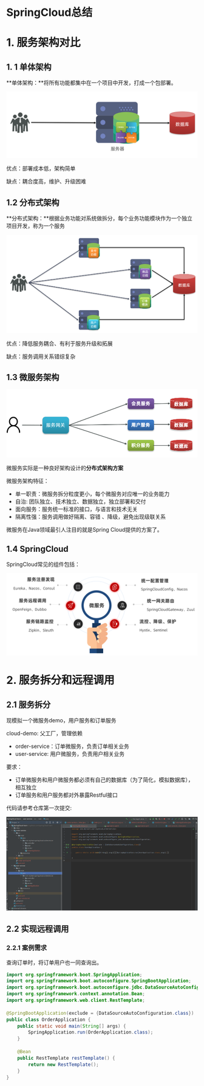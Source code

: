 # SpringCloud总结

# 1. 服务架构对比

## 1. 1 单体架构

**单体架构：**将所有功能都集中在一个项目中开发，打成一个包部署。

![image-20211208225018694](README.assets/image-20211208225018694.png)

优点：部署成本低，架构简单

缺点：耦合度高，维护、升级困难

## 1.2 分布式架构

**分布式架构：**根据业务功能对系统做拆分，每个业务功能模块作为一个独立项目开发，称为一个服务

![image-20211208225157954](README.assets/image-20211208225157954.png)

优点：降低服务耦合、有利于服务升级和拓展

缺点：服务调用关系错综复杂

## 1.3 微服务架构

![image-20211208225351800](README.assets/image-20211208225351800.png)

微服务实际是一种良好架构设计的**分布式架构方案**

微服务架构特征：

- 单一职责：微服务拆分粒度更小，每个微服务对应唯一的业务能力
- 自治: 团队独立、技术独立、数据独立，独立部署和交付
- 面向服务：服务统一标准的接口，与语言和技术无关
- 隔离性强：服务调用做好隔离、容错 、降级，避免出现级联关系

微服务在Java领域最引人注目的就是Spring Cloud提供的方案了。

## 1.4 SpringCloud

SpringCloud常见的组件包括：

![image-20211208225824202](README.assets/image-20211208225824202.png)

# 2. 服务拆分和远程调用

## 2.1 服务拆分

现模拟一个微服务demo，用户服务和订单服务

cloud-demo: 父工厂，管理依赖

- order-service：订单微服务，负责订单相关业务
- user-service: 用户微服务，负责用户相关业务

要求：

- 订单微服务和用户微服务都必须有自己的数据库（为了简化，模拟数据库），相互独立
- 订单服务和用户服务都对外暴露Restful接口

代码请参考仓库第一次提交:

![image-20211209231301654](README.assets/image-20211209231301654-16390629811141.png)

## 2.2 实现远程调用

### 2.2.1 案例需求

查询订单时，将订单用户也一同查询出。

```java
import org.springframework.boot.SpringApplication;
import org.springframework.boot.autoconfigure.SpringBootApplication;
import org.springframework.boot.autoconfigure.jdbc.DataSourceAutoConfiguration;
import org.springframework.context.annotation.Bean;
import org.springframework.web.client.RestTemplate;

@SpringBootApplication(exclude = {DataSourceAutoConfiguration.class})
public class OrderApplication {
    public static void main(String[] args) {
        SpringApplication.run(OrderApplication.class);
    }

    @Bean
    public RestTemplate restTemplate() {
        return new RestTemplate();
    }
}

```





